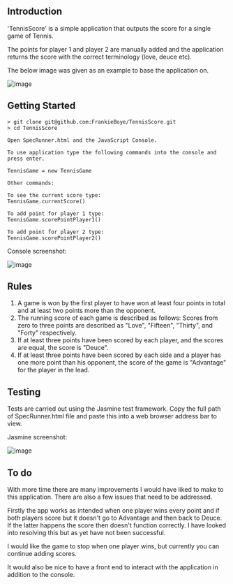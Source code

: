 ## Introduction

'TennisScore' is a simple application that outputs the score for a single game of Tennis.

The points for player 1 and player 2 are manually added and the application returns the score with the correct terminology (love, deuce etc).

The below image was given as an example to base the application on.

![image](https://user-images.githubusercontent.com/44870179/78070214-51eb8e00-7393-11ea-847a-7c07c085fa4e.png)

## Getting Started

```
> git clone git@github.com:FrankieBoye/TennisScore.git
> cd TennisScore

Open SpecRunner.html and the JavaScript Console.

To use application type the following commands into the console and press enter.

TennisGame = new TennisGame

Other commands:

To see the current score type:
TennisGame.currentScore()

To add point for player 1 type:
TennisGame.scorePointPlayer1()

To add point for player 2 type:
TennisGame.scorePointPlayer2()
```

Console screenshot:

![image](https://user-images.githubusercontent.com/44870179/78188533-50d86080-7468-11ea-87db-0b79654276c8.png)

## Rules

1. A game is won by the first player to have won at least four points in total and at least two points more than the opponent.
2. The running score of each game is described as follows: Scores from zero to three points are described as "Love", "Fifteen", "Thirty", and "Forty" respectively.
3. If at least three points have been scored by each player, and the scores are equal, the score is "Deuce".
4. If at least three points have been scored by each side and a player has one more point than his opponent, the score of the game is "Advantage" for the player in the lead.

## Testing

Tests are carried out using the Jasmine test framework. Copy the full path of SpecRunner.html file and paste this into a web browser address bar to view.

Jasmine screenshot:

![image](https://user-images.githubusercontent.com/44870179/78186637-f8ec2a80-7464-11ea-869a-9a270d623ab1.png)

## To do

With more time there are many improvements I would have liked to make to this application. There are also a few issues that need to be addressed.

Firstly the app works as intended when one player wins every point and if both players score but it doesn't go to Advantage and then back to Deuce. If the latter happens the score then doesn't function correctly. I have looked into resolving this but as yet have not been successful.

I would like the game to stop when one player wins, but currently you can continue adding scores.

It would also be nice to have a front end to interact with the application in addition to the console.

